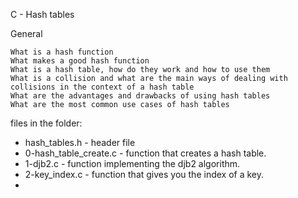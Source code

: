 C - Hash tables

General

    What is a hash function
    What makes a good hash function
    What is a hash table, how do they work and how to use them
    What is a collision and what are the main ways of dealing with collisions in the context of a hash table
    What are the advantages and drawbacks of using hash tables
    What are the most common use cases of hash tables

files in the folder:

- hash_tables.h - header file
- 0-hash_table_create.c - function that creates a hash table.
- 1-djb2.c - function implementing the djb2 algorithm.
- 2-key_index.c - function that gives you the index of a key.
-  
